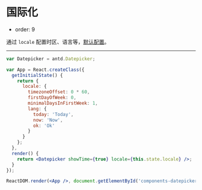 # 国际化

- order: 9

通过 `locale` 配置时区、语言等，[默认配置](https://github.com/ant-design/ant-design/issues/424)。

---

````jsx
var Datepicker = antd.Datepicker;

var App = React.createClass({
  getInitialState() {
    return {
      locale: {
        timezoneOffset: 0 * 60,
        firstDayOfWeek: 0,
        minimalDaysInFirstWeek: 1,
        lang: {
          today: 'Today',
          now: 'Now',
          ok: 'Ok'
        }
      }
    };
  },
  render() {
    return <Datepicker showTime={true} locale={this.state.locale} />;
  }
});

ReactDOM.render(<App />, document.getElementById('components-datepicker-demo-locale'));
````

